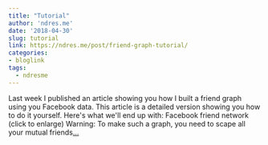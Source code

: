 ```yaml
---
title: "Tutorial"
author: 'ndres.me'
date: '2018-04-30'
slug: tutorial
link: https://ndres.me/post/friend-graph-tutorial/
categories:
- bloglink
tags:
  - ndresme
---
```


Last week I published an article showing you how I built a friend graph using you Facebook data. This article is a detailed version showing you how to do it yourself. Here's what we'll end up with: Facebook friend network (click to enlarge) Warning: To make such a graph, you need to scape all your mutual friends[... <i class="fas fa-external-link-alt"></i>](https://ndres.me/post/friend-graph-tutorial/)


